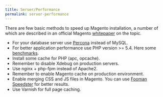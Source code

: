 ```yaml
---
title: Server/Performance
permalink: server-performance
---
```


There are few basic methods to speed up Magento installation, a number of which are described in an official Magento [whitepaper](http://www.slideshare.net/quartsoft/optimizing-magento-for-peak-performance?ref=http://quartsoft.com/blog/201211/improving-performance-of-magento-store) on the topic.

* For your database server use [Percona](http://www.percona.com/software/percona-server) instead of MySQL.
* For better application performance use PHP version >= 5.4. Here some [benchmarks](http://www.eschrade.com/page/magento-performance-on-php-5-3-5-4-and-5-5rc3/).
* Install some cache for PHP (apc, opcache).
* Remember to disable Xdebug on production servers.
* Use nginx + php-fpm instead of Apache2.
* Remember to enable Magento cache on production environment. 
* Enable merging CSS and JS files in Magento. You can use [Fooman Speedster](http://www.magentocommerce.com/magento-connect/fooman-speedster.html) for better results.
* Use Varnish for full page caching.
